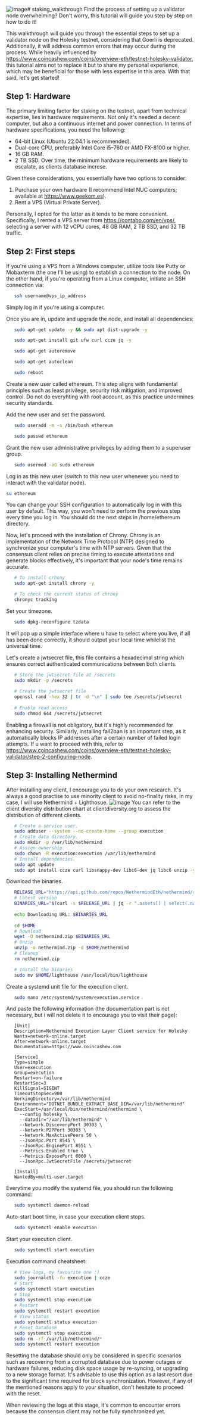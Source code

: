 ![image](https://github.com/Not-Elias/staking_walkthrough/assets/58786035/02c78152-87af-4480-8767-9fecf7406ed4)# staking_walkthrough
Find the process of setting up a validator node overwhelming? Don't worry, this tutorial will guide you step by step on how to do it!

This walkthrough will guide you through the essential steps to set up a validator node on the Holesky testnet, considering that Goerli is deprecated. Additionally, it will address common errors that may occur during the process. While heavily influenced by https://www.coincashew.com/coins/overview-eth/testnet-holesky-validator, this tutorial aims not to replace it but to share my personal experience, which may be beneficial for those with less expertise in this area. With that said, let's get started!

## Step 1: Hardware
The primary limiting factor for staking on the testnet, apart from technical expertise, lies in hardware requirements. Not only it's needed a decent computer, but also a continuous internet and power connection. In terms of hardware specifications, you need the following:

* 64-bit Linux (Ubuntu 22.04.1 is recommended).
* Dual-core CPU, preferably Intel Core i5–760 or AMD FX-8100 or higher.
* 16 GB RAM.
* 2 TB SSD.
Over time, the minimum hardware requirements are likely to escalate, as clients database increse.

Given these considerations, you essentially have two options to consider:

1. Purchase your own hardware (I recommend Intel NUC computers; available at https://www.geekom.es).
2. Rent a VPS (Virtual Private Server).
   
Personally, I opted for the latter as it tends to be more convenient. Specifically, I rented a VPS server from https://contabo.com/en/vps/, selecting a server with 12 vCPU cores, 48 GB RAM, 2 TB SSD, and 32 TB traffic. 

## Step 2: First steps
If you're using a VPS from a Windows computer, utilize tools like Putty or Mobaxterm (the one I'll be using) to establish a connection to the node. On the other hand, if you're operating from a Linux computer, initiate an SSH connection via:

```bash
   ssh username@vps_ip_address
```

Simply log in if you're using a computer.

Once you are in, update and upgrade the node, and install all dependencies:

``` bash
   sudo apt-get update -y && sudo apt dist-upgrade -y

   sudo apt-get install git ufw curl ccze jq -y

   sudo apt-get autoremove

   sudo apt-get autoclean

   sudo reboot
```

Create a new user called ethereum. This step aligns with fundamental principles such as least privilege, security risk mitigation, and improved control. Do not do everyhting with root account, as this practice undermines security standards.

Add the new user and set the password.

```bash
   sudo useradd -m -s /bin/bash ethereum

   sudo passwd ethereum
```

Grant the new user administrative privileges by adding them to a superuser group.

```bash
   sudo usermod -aG sudo ethereum
```

Log in as this new user (switch to this new user whenever you need to interact with the validator node).

```bash
su ethereum
```

You can change your SSH configuration to automatically log in with this user by default. This way, you won't need to perform the previous step every time you log in. You should do the next steps in /home/ethereum directory.

Now, let's proceed with the installation of Chrony. Chrony is an implementation of the Network Time Protocol (NTP) designed to synchronize your computer's time with NTP servers. Given that the consensus client relies on precise timing to execute attestations and generate blocks effectively, it's important that your node's time remains accurate.
```bash
   # To install crhony
   sudo apt-get install chrony -y

   # To check the current status of chrony
   chronyc tracking
```

Set your timezone.
```bash
   sudo dpkg-reconfigure tzdata
```
It will pop up a simple interface where u have to select where you live, if all has been done correctly, it should output your local time whilelist the universal time.

Let's create a jwtsecret file, this file contains a hexadecimal string which ensures correct authenticated communications between both clients.
```bash
   # Store the jwtsecret file at /secrets
   sudo mkdir -p /secrets
   
   # Create the jwtsecret file
   openssl rand -hex 32 | tr -d "\n" | sudo tee /secrets/jwtsecret
   
   # Enable read access
   sudo chmod 644 /secrets/jwtsecret
```
Enabling a firewall is not obligatory, but it's highly recommended for enhancing security. Similarly, installing fail2ban is an important step, as it automatically blocks IP addresses after a certain number of failed login attempts. If u want to proceed with this, refer to https://www.coincashew.com/coins/overview-eth/testnet-holesky-validator/step-2-configuring-node.


## Step 3: Installing Nethermind
After installing any client, I encourage you to do your own research. It's always a good practise to use minority client to avoid no-finality risks, in my case, I will use Nethermind + Lighthosue.
![image](https://github.com/Not-Elias/staking_walkthrough/assets/58786035/7cd31dfe-4420-4337-a296-3528671337f4)
You can refer to the client diversity distribution chart at clientdiversity.org to assess the distribution of different clients.

```bash
   # Create a service user.
   sudo adduser --system --no-create-home --group execution
   # Create data directory.
   sudo mkdir -p /var/lib/nethermind
   # Assign ownership.
   sudo chown -R execution:execution /var/lib/nethermind
   # Install dependencies.
   sudo apt update
   sudo apt install ccze curl libsnappy-dev libc6-dev jq libc6 unzip -y
```

Download the binaries.

```bash
   RELEASE_URL="https://api.github.com/repos/NethermindEth/nethermind/releases/latest"
   # Latest version
   BINARIES_URL="$(curl -s $RELEASE_URL | jq -r ".assets[] | select(.name) | .browser_download_url" | grep linux-x64)"
   
   echo Downloading URL: $BINARIES_URL
   
   cd $HOME
   # Download
   wget -O nethermind.zip $BINARIES_URL
   # Unzip
   unzip -o nethermind.zip -d $HOME/nethermind
   # Cleanup
   rm nethermind.zip

   # Install the binaries
   sudo mv $HOME/lighthouse /usr/local/bin/lighthouse
```

Create a systemd unit file for the execution client.
```bash
   sudo nano /etc/systemd/system/execution.service
```

And paste the following information (the documentation part is not necessary, but i will not delete it to encourage you to visit their page):
```
   [Unit]
   Description=Nethermind Execution Layer Client service for Holesky
   Wants=network-online.target
   After=network-online.target
   Documentation=https://www.coincashew.com
   
   [Service]
   Type=simple
   User=execution
   Group=execution
   Restart=on-failure
   RestartSec=3
   KillSignal=SIGINT
   TimeoutStopSec=900
   WorkingDirectory=/var/lib/nethermind
   Environment="DOTNET_BUNDLE_EXTRACT_BASE_DIR=/var/lib/nethermind"
   ExecStart=/usr/local/bin/nethermind/nethermind \
     --config holesky \
     --datadir="/var/lib/nethermind" \
     --Network.DiscoveryPort 30303 \
     --Network.P2PPort 30303 \
     --Network.MaxActivePeers 50 \
     --JsonRpc.Port 8545 \
     --JsonRpc.EnginePort 8551 \
     --Metrics.Enabled true \
     --Metrics.ExposePort 6060 \
     --JsonRpc.JwtSecretFile /secrets/jwtsecret
     
   [Install]
   WantedBy=multi-user.target
```

Everytime you modify the systemd file, you should run the following command:
```bash
   sudo systemctl daemon-reload
```
Auto-start boot time, in case your execution client stops.
```bash
   sudo systemctl enable execution
```

Start your execution client.
```bash
   sudo systemctl start execution
```

Execution command cheatsheet:
```bash
   # View logs, my favourite one :)
   sudo journalctl -fu execution | ccze
   # Start
   sudo systemctl start execution
   # Stop
   sudo systemctl stop execution
   # Restart
   sudo systemctl restart execution
   # View status
   sudo systemctl status execution
   # Reset Database
   sudo systemctl stop execution
   sudo rm -rf /var/lib/nethermind/*
   sudo systemctl restart execution
```
Resetting the database should only be considered in specific scenarios such as recovering from a corrupted database due to power outages or hardware failures, reducing disk space usage by re-syncing, or upgrading to a new storage format. It's advisable to use this option as a last resort due to the significant time required for block synchronization. However, if any of the mentioned reasons apply to your situation, don't hesitate to proceed with the reset.

When reviewing the logs at this stage, it's common to encounter errors because the consensus client may not be fully synchronized yet.











